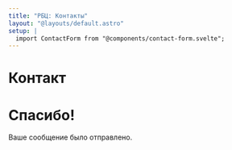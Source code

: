 ```yaml
---
title: "РБЦ: Контакты"
layout: "@layouts/default.astro"
setup: |
  import ContactForm from "@components/contact-form.svelte";
---
```


# Контакт

<ContactForm client:load locale="ru" endpoint="https://truthonly.com/api/v1/contact.json">
<h1>Спасибо!</h1>
<p>Ваше сообщение было отправлено.</p>
</ContactForm>

